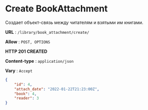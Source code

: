 # Create BookAttachment

Создает объект-связь между читателям и взятыми им книгами.

**URL** : `/library/book_attachment/create/`

**Allow** : `POST, OPTIONS`

**HTTP 201 CREATED**

**Content-type** : `application/json`

**Vary** : `Accept`

```json
{
    "id": 4,
    "attach_date": "2022-01-22T21:23:00Z",
    "book": 4,
    "reader": 3
}
```